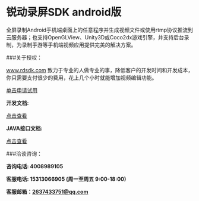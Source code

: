 # 锐动录屏SDK android版

全屏录制Android手机端桌面上的任意程序并生成视频文件或使用rtmp协议推流到云服务器；也支持OpenGLView、Unity3D或Coco2dx游戏引擎，并支持后台录制，为录制手游等手机端视频应用提供完美的解决方案。

###关于授权：

www.rdsdk.com 致力于专业的人做专业的事，降低客户的开发时间和开发成本，你只需要支付很少的费用，花上几个小时就能增加视频编辑功能。

[单击申请试用](http://www.rdsdk.com/home/business/registers)

**开发文档:**

[点击查看](https://rdsdk.github.io/rdScreenRecordSDK-for-Android/Android%E9%94%90%E5%8A%A8%E6%89%8B%E6%9C%BA%E5%BD%95%E5%B1%8FSDK%E6%96%87%E6%A1%A3.pdf)

**JAVA接口文档:**

[点击查看](https://rdsdk.github.io/rdScreenRecordSDK-for-Android/RdRecSDK/docs/RdRecSDK/index.html)

###洽谈咨询：

**咨询电话: 4008989105**

**客服电话: 15313066905 (周一至周五 9:00-18:00)**

**客服邮箱：<2637433751@qq.com>**
